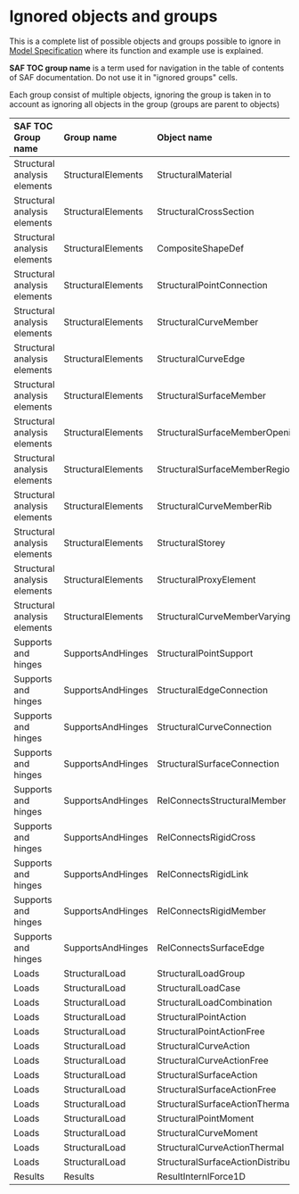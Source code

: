 # Ignored objects and groups

This is a complete list of possible objects and groups possible to ignore in [Model Specification](../getting-started/project-and-model-specifications/README.md#model) where its function and example use is explained.

**SAF TOC group name** is a term used for navigation in the table of contents of SAF documentation. Do not use it in "ignored groups" cells.

Each group consist of multiple objects, ignoring the group is taken in to account as ignoring all objects in the group \(groups are parent to objects\)

| SAF TOC Group name | Group name | Object name |
| :--- | :--- | :--- |
| Structural analysis elements | StructuralElements | StructuralMaterial |
| Structural analysis elements | StructuralElements | StructuralCrossSection |
| Structural analysis elements | StructuralElements | CompositeShapeDef |
| Structural analysis elements | StructuralElements | StructuralPointConnection |
| Structural analysis elements | StructuralElements | StructuralCurveMember |
| Structural analysis elements | StructuralElements | StructuralCurveEdge |
| Structural analysis elements | StructuralElements | StructuralSurfaceMember |
| Structural analysis elements | StructuralElements | StructuralSurfaceMemberOpening |
| Structural analysis elements | StructuralElements | StructuralSurfaceMemberRegion |
| Structural analysis elements | StructuralElements | StructuralCurveMemberRib |
| Structural analysis elements | StructuralElements | StructuralStorey |
| Structural analysis elements | StructuralElements | StructuralProxyElement |
| Structural analysis elements | StructuralElements | StructuralCurveMemberVarying |
| Supports and hinges | SupportsAndHinges | StructuralPointSupport |
| Supports and hinges | SupportsAndHinges | StructuralEdgeConnection |
| Supports and hinges | SupportsAndHinges | StructuralCurveConnection |
| Supports and hinges | SupportsAndHinges | StructuralSurfaceConnection |
| Supports and hinges | SupportsAndHinges | RelConnectsStructuralMember |
| Supports and hinges | SupportsAndHinges | RelConnectsRigidCross |
| Supports and hinges | SupportsAndHinges | RelConnectsRigidLink |
| Supports and hinges | SupportsAndHinges | RelConnectsRigidMember |
| Supports and hinges | SupportsAndHinges | RelConnectsSurfaceEdge |
| Loads | StructuralLoad | StructuralLoadGroup |
| Loads | StructuralLoad | StructuralLoadCase |
| Loads | StructuralLoad | StructuralLoadCombination |
| Loads | StructuralLoad | StructuralPointAction |
| Loads | StructuralLoad | StructuralPointActionFree |
| Loads | StructuralLoad | StructuralCurveAction |
| Loads | StructuralLoad | StructuralCurveActionFree |
| Loads | StructuralLoad | StructuralSurfaceAction |
| Loads | StructuralLoad | StructuralSurfaceActionFree |
| Loads | StructuralLoad | StructuralSurfaceActionThermal |
| Loads | StructuralLoad | StructuralPointMoment |
| Loads | StructuralLoad | StructuralCurveMoment |
| Loads | StructuralLoad | StructuralCurveActionThermal |
| Loads | StructuralLoad | StructuralSurfaceActionDistribution |
| Results | Results | ResultInternlForce1D |

